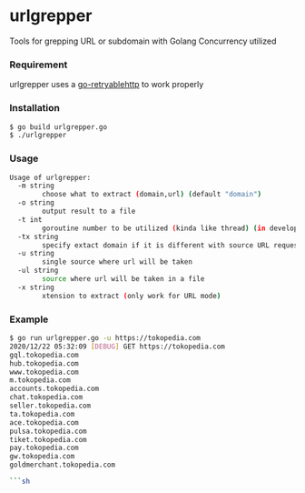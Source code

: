 # urlgrepper


Tools for grepping URL or subdomain with Golang Concurrency utilized


### Requirement

urlgrepper uses a [go-retryablehttp](github.com/hashicorp/go-retryablehttp") to work properly

### Installation

```sh
$ go build urlgrepper.go
$ ./urlgrepper
```



### Usage

```sh
Usage of urlgrepper:
  -m string
        choose what to extract (domain,url) (default "domain")
  -o string
        output result to a file
  -t int
        goroutine number to be utilized (kinda like thread) (in development) (default 10)
  -tx string
        specify extact domain if it is different with source URL requested (in development)
  -u string
        single source where url will be taken
  -ul string
        source where url will be taken in a file
  -x string
        xtension to extract (only work for URL mode)

```



### Example
```sh
$ go run urlgrepper.go -u https://tokopedia.com
2020/12/22 05:32:09 [DEBUG] GET https://tokopedia.com
gql.tokopedia.com
hub.tokopedia.com
www.tokopedia.com
m.tokopedia.com
accounts.tokopedia.com
chat.tokopedia.com
seller.tokopedia.com
ta.tokopedia.com
ace.tokopedia.com
pulsa.tokopedia.com
tiket.tokopedia.com
pay.tokopedia.com
gw.tokopedia.com
goldmerchant.tokopedia.com

```sh

